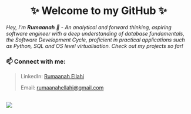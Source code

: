 <h1 align="center"> ✨ Welcome to my GitHub ✨ </h1>


<p><i>Hey, I'm <b>Rumaanah</b> 👋 - An analytical and forward thinking, aspiring software engineer with a deep understanding of database fundamentals, the Software Development Cycle, proficient in practical applications such as Python, SQL and OS level virtualisation. Check out my projects so far! </i></p>


 ### 📫 Connect with me:
> LinkedIn: [Rumaanah Ellahi](https://www.linkedin.com/in/rumaanah/)  
> 
>  Email: <rumaanahellahi@gmail.com>
<br>

<!--- 
> Website: [~ coming soon ~](https://www.linkedin.com/in/rumaanah/) 
### 💻 Languages and Tools: 
 <img src="https://img.icons8.com/fluency/35/000000/visual-studio-code-2019.png"/> <img src="https://img.icons8.com/color/35/000000/amazon-web-services.png"/> <img src="https://img.icons8.com/color/35/000000/python--v1.png"/> <img src="https://img.icons8.com/fluency/35/000000/docker.png"/> <img src="https://img.icons8.com/material-outlined/35/000000/github.png"/> <img src="https://img.icons8.com/color/35/000000/git.png"/> <img src="https://img.icons8.com/color/35/000000/mysql-logo.png"/> <img src="https://img.icons8.com/color/35/000000/postgreesql.png"/>  
 --->

<img src="https://github-readme-stats.vercel.app/api?username=r-ellahi&theme=&show_icons=true">
